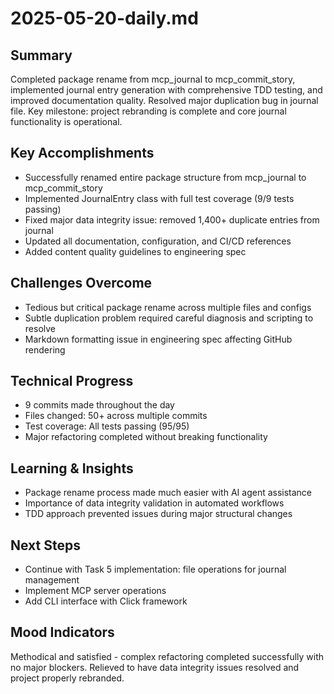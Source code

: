 # 2025-05-20-daily.md

## Summary
Completed package rename from mcp_journal to mcp_commit_story, implemented journal entry generation with comprehensive TDD testing, and improved documentation quality. Resolved major duplication bug in journal file. Key milestone: project rebranding is complete and core journal functionality is operational.

## Key Accomplishments
- Successfully renamed entire package structure from mcp_journal to mcp_commit_story
- Implemented JournalEntry class with full test coverage (9/9 tests passing)
- Fixed major data integrity issue: removed 1,400+ duplicate entries from journal
- Updated all documentation, configuration, and CI/CD references
- Added content quality guidelines to engineering spec

## Challenges Overcome
- Tedious but critical package rename across multiple files and configs
- Subtle duplication problem required careful diagnosis and scripting to resolve
- Markdown formatting issue in engineering spec affecting GitHub rendering

## Technical Progress
- 9 commits made throughout the day
- Files changed: 50+ across multiple commits
- Test coverage: All tests passing (95/95)
- Major refactoring completed without breaking functionality

## Learning & Insights
- Package rename process made much easier with AI agent assistance
- Importance of data integrity validation in automated workflows
- TDD approach prevented issues during major structural changes

## Next Steps
- Continue with Task 5 implementation: file operations for journal management
- Implement MCP server operations
- Add CLI interface with Click framework

## Mood Indicators
Methodical and satisfied - complex refactoring completed successfully with no major blockers. Relieved to have data integrity issues resolved and project properly rebranded. 